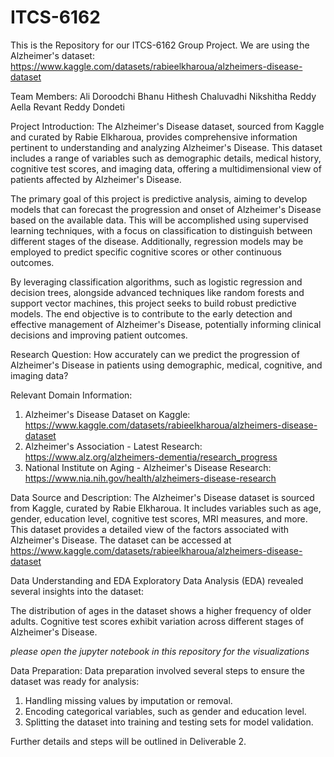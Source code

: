 # ITCS-6162
This is the Repository for our ITCS-6162 Group Project. 
We are using the Alzheimer's dataset: https://www.kaggle.com/datasets/rabieelkharoua/alzheimers-disease-dataset

Team Members: 
Ali Doroodchi
Bhanu Hithesh Chaluvadhi
Nikshitha Reddy Aella
Revant Reddy Dondeti

Project Introduction: 
The Alzheimer's Disease dataset, sourced from Kaggle and curated by Rabie Elkharoua, provides comprehensive information pertinent to understanding and analyzing Alzheimer's Disease. This dataset includes a range of variables such as demographic details, medical history, cognitive test scores, and imaging data, offering a multidimensional view of patients affected by Alzheimer's Disease. 

The primary goal of this project is predictive analysis, aiming to develop models that can forecast the progression and onset of Alzheimer's Disease based on the available data. This will be accomplished using supervised learning techniques, with a focus on classification to distinguish between different stages of the disease. Additionally, regression models may be employed to predict specific cognitive scores or other continuous outcomes.

By leveraging classification algorithms, such as logistic regression and decision trees, alongside advanced techniques like random forests and support vector machines, this project seeks to build robust predictive models. The end objective is to contribute to the early detection and effective management of Alzheimer's Disease, potentially informing clinical decisions and improving patient outcomes.

Research Question:
How accurately can we predict the progression of Alzheimer's Disease in patients using demographic, medical, cognitive, and imaging data?

Relevant Domain Information: 
1. Alzheimer's Disease Dataset on Kaggle: https://www.kaggle.com/datasets/rabieelkharoua/alzheimers-disease-dataset
2. Alzheimer's Association - Latest Research: https://www.alz.org/alzheimers-dementia/research_progress
3. National Institute on Aging - Alzheimer's Disease Research: https://www.nia.nih.gov/health/alzheimers-disease-research

Data Source and Description:
The Alzheimer's Disease dataset is sourced from Kaggle, curated by Rabie Elkharoua. It includes variables such as age, gender, education level, cognitive test scores, MRI measures, and more. This dataset provides a detailed view of the factors associated with Alzheimer's Disease. The dataset can be accessed at https://www.kaggle.com/datasets/rabieelkharoua/alzheimers-disease-dataset

Data Understanding and EDA
Exploratory Data Analysis (EDA) revealed several insights into the dataset:

The distribution of ages in the dataset shows a higher frequency of older adults.
Cognitive test scores exhibit variation across different stages of Alzheimer's Disease.

*please open the jupyter notebook in this repository for the visualizations*

Data Preparation:
Data preparation involved several steps to ensure the dataset was ready for analysis:

1. Handling missing values by imputation or removal.
2. Encoding categorical variables, such as gender and education level.
3. Splitting the dataset into training and testing sets for model validation.
   
Further details and steps will be outlined in Deliverable 2.
